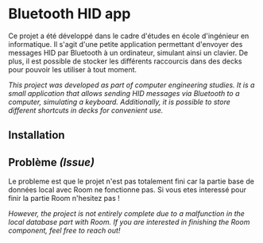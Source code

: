 #  Bluetooth HID app

Ce projet a été développé dans le cadre d'études en école d'ingénieur en informatique. Il s'agit d'une petite application permettant d'envoyer des messages HID par Bluetooth à un ordinateur, simulant ainsi un clavier. De plus, il est possible de stocker les différents raccourcis dans des decks pour pouvoir les utiliser à tout moment.

*This project was developed as part of computer engineering studies. It is a small application that allows sending HID messages via Bluetooth to a computer, simulating a keyboard. Additionally, it is possible to store different shortcuts in decks for convenient use.*

##  Installation

##  Problème *(Issue)*

Le probleme est que le projet n'est pas totalement fini car la partie base de données local avec Room ne fonctionne pas. Si vous etes interessé pour finir la partie Room n'hesitez pas !

*However, the project is not entirely complete due to a malfunction in the local database part with Room. If you are interested in finishing the Room component, feel free to reach out!*
